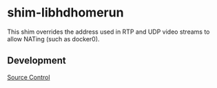 # shim-libhdhomerun

This shim overrides the address used in RTP and UDP video streams to allow NATing (such as docker0).

## Development

[Source Control](https://github.com/crashvb/shim-libhdhomerun)

